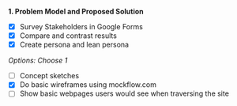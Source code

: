 **1. Problem Model and Proposed Solution**
- [x] Survey Stakeholders in Google Forms
- [x] Compare and contrast results
- [x] Create persona and lean persona

*Options: Choose 1*
- [ ] Concept sketches
- [x] Do basic wireframes using mockflow.com
- [ ] Show basic webpages users would see when traversing the site
